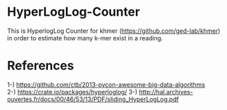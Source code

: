 HyperLogLog-Counter
===================

This is HyperlogLog Counter for khmer (https://github.com/ged-lab/khmer) in order to estimate how many k-mer exist in a reading. 

References
==========

1-) https://github.com/ctb/2013-pycon-awesome-big-data-algorithms \
2-) https://crate.io/packages/hyperloglog/ 
3-) http://hal.archives-ouvertes.fr/docs/00/46/53/13/PDF/sliding_HyperLogLog.pdf